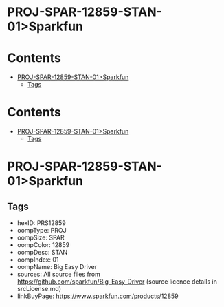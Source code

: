 
PROJ-SPAR-12859-STAN-01>Sparkfun
================================

Contents
========

* [PROJ-SPAR-12859-STAN-01>Sparkfun](#proj-spar-12859-stan-01sparkfun)
	* [Tags](#tags)

Contents
========

* [PROJ-SPAR-12859-STAN-01>Sparkfun](#proj-spar-12859-stan-01sparkfun)
	* [Tags](#tags)

# PROJ-SPAR-12859-STAN-01>Sparkfun

## Tags

- hexID: PRS12859
- oompType: PROJ
- oompSize: SPAR
- oompColor: 12859
- oompDesc: STAN
- oompIndex: 01
- oompName: Big Easy Driver
- sources: All source files from https://github.com/sparkfun/Big_Easy_Driver (source licence details in srcLicense.md)
- linkBuyPage: https://www.sparkfun.com/products/12859
